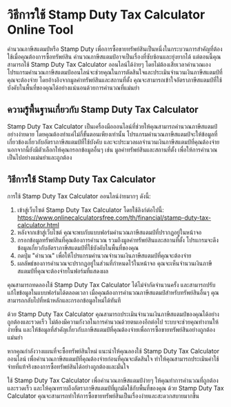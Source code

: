 วิธีการใช้ Stamp Duty Tax Calculator Online Tool
================================================

คำนวณภาษีสแตมป์หรือ Stamp Duty เพื่อการซื้อขายทรัพย์สินเป็นหนึ่งในกระบวนการสำคัญที่ต้องใช้เมื่อคุณต้องการซื้อทรัพย์สิน คำนวณภาษีสแตมป์อาจเป็นเรื่องที่ซับซ้อนและยุ่งยากได้ แต่ตอนนี้คุณสามารถใช้ Stamp Duty Tax Calculator ออนไลน์ได้ง่ายๆ โดยไม่ต้องเสียเวลาคำนวณเอง โปรแกรมคำนวณภาษีสแตมป์ออนไลน์จะช่วยคุณในการตัดสินใจและประเมินจำนวนเงินภาษีสแตมป์ที่คุณจะต้องจ่าย โดยอ้างอิงจากมูลค่าทรัพย์สินและสถานที่ตั้ง คุณจะสามารถเข้าใจอัตราภาษีสแตมป์ที่ใช้บังคับในพื้นที่ของคุณได้อย่างแน่นอนด้วยการคำนวณที่แม่นยำ

ความรู้พื้นฐานเกี่ยวกับ Stamp Duty Tax Calculator
-------------------------------------------------

Stamp Duty Tax Calculator เป็นเครื่องมือออนไลน์ที่ช่วยให้คุณสามารถคำนวณภาษีสแตมป์อย่างง่ายดาย โดยคุณต้องทำแค่ไม่กี่ขั้นตอนเพียงเท่านั้น โปรแกรมคำนวณภาษีสแตมป์จะให้ข้อมูลที่เกี่ยวข้องเกี่ยวกับอัตราภาษีสแตมป์ที่ใช้บังคับ และจะประมวลผลจำนวนเงินภาษีสแตมป์ที่คุณต้องจ่าย นอกจากนี้ยังมีตัวเลือกให้คุณกรอกข้อมูลอื่นๆ เช่น มูลค่าทรัพย์สินและสถานที่ตั้ง เพื่อให้การคำนวณเป็นไปอย่างแม่นยำและถูกต้อง

วิธีการใช้ Stamp Duty Tax Calculator
------------------------------------

การใช้ Stamp Duty Tax Calculator ออนไลน์ง่ายมากๆ ดังนี้:

1. เข้าสู่เว็บไซต์ Stamp Duty Tax Calculator โดยใช้ลิงก์ต่อไปนี้: <https://www.onlinecalculatorsfree.com/th/financial/stamp-duty-tax-calculator.html>
2. หลังจากเข้าสู่เว็บไซต์ คุณจะพบกับแบบฟอร์มคำนวณภาษีสแตมป์ที่ปรากฏอยู่ในหน้าจอ
3. กรอกข้อมูลทรัพย์สินที่คุณต้องการคำนวณ รวมถึงมูลค่าทรัพย์สินและสถานที่ตั้ง โปรแกรมจะดึงข้อมูลเกี่ยวกับอัตราภาษีสแตมป์ที่ใช้บังคับในพื้นที่ของคุณ
4. กดปุ่ม "คำนวณ" เพื่อให้โปรแกรมคำนวณจำนวนเงินภาษีสแตมป์ที่คุณจะต้องจ่าย
5. ผลลัพธ์ของการคำนวณจะปรากฏอยู่ในส่วนที่กำหนดไว้ในหน้าจอ คุณจะเห็นจำนวนเงินภาษีสแตมป์ที่คุณจะต้องจ่ายในฟอร์มที่แสดงผล

คุณสามารถทดลองใช้ Stamp Duty Tax Calculator ได้ไม่จำกัดจำนวนครั้ง และสามารถปรับแก้ไขข้อมูลในแบบฟอร์มได้ตลอดเวลา เมื่อคุณต้องการคำนวณภาษีสแตมป์สำหรับทรัพย์สินอื่นๆ คุณสามารถกลับไปที่หน้าหลักและกรอกข้อมูลใหม่ได้ทันที

ด้วย Stamp Duty Tax Calculator คุณสามารถประเมินจำนวนเงินภาษีสแตมป์ของคุณได้อย่างถูกต้องและรวดเร็ว ไม่ต้องมีความกังวลในการคำนวณด้วยตนเองอีกต่อไป ระบบจะช่วยคุณทำงานให้ง่ายขึ้น และให้ข้อมูลที่สำคัญเกี่ยวกับภาษีสแตมป์ที่คุณต้องจ่ายเพื่อการซื้อขายทรัพย์สินอย่างถูกต้องแม่นยำ

หากคุณกำลังวางแผนที่จะซื้อทรัพย์สินใหม่ แนะนำให้คุณลองใช้ Stamp Duty Tax Calculator ออนไลน์ เพื่อคำนวณภาษีสแตมป์ที่คุณต้องจ่ายก่อนที่คุณจะตัดสินใจ ทำให้คุณสามารถประเมินค่าใช้จ่ายที่แท้จริงของการซื้อทรัพย์สินได้อย่างถูกต้องและมั่นใจ

ใช้ Stamp Duty Tax Calculator เพื่อคำนวณภาษีสแตมป์ง่ายๆ ให้คุณทำการคำนวณที่ถูกต้องและรวดเร็ว และให้คุณทราบถึงอัตราภาษีสแตมป์ที่ผูกมัดใช้กับพื้นที่ของคุณ ด้วย Stamp Duty Tax Calculator คุณจะสามารถทำให้การซื้อขายทรัพย์สินเป็นเรื่องง่ายและสะดวกสบายมากขึ้น